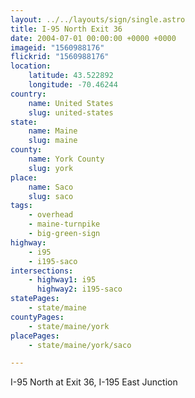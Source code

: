 ```yaml
---
layout: ../../layouts/sign/single.astro
title: I-95 North Exit 36
date: 2004-07-01 00:00:00 +0000 +0000
imageid: "1560988176"
flickrid: "1560988176"
location:
    latitude: 43.522892
    longitude: -70.46244
country:
    name: United States
    slug: united-states
state:
    name: Maine
    slug: maine
county:
    name: York County
    slug: york
place:
    name: Saco
    slug: saco
tags:
    - overhead
    - maine-turnpike
    - big-green-sign
highway:
    - i95
    - i195-saco
intersections:
    - highway1: i95
      highway2: i195-saco
statePages:
    - state/maine
countyPages:
    - state/maine/york
placePages:
    - state/maine/york/saco

---
```

I-95 North at Exit 36, I-195 East Junction